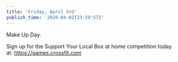 ```yaml
---
title: 'Friday, April 3rd'
publish_time: '2020-04-02T23:59:57Z'
---
```


Make Up Day.

Sign up for the Support Your Local Box at home competition today
at: <https://games.crossfit.com>

 
